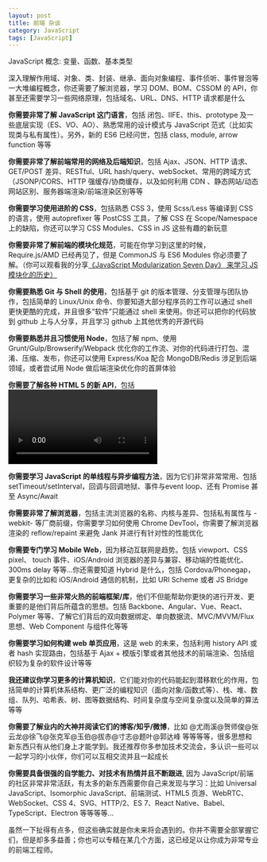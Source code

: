 ```yaml
---
layout: post
title: 前端 杂谈
category: JavaScript
tags: [JavaScript]
---
```




JavaScript 概念: 变量、函数、基本类型


深入理解作用域、对象、类、封装、继承、面向对象编程、事件侦听、事件冒泡等一大堆编程概念，你还需要了解浏览器，学习 DOM、BOM、CSSOM 的 API，你甚至还需要学习一些网络原理，包括域名、URL、DNS、HTTP 请求都是什么



**你需要非常了解 JavaScript 这门语言**，包括 闭包、IIFE、this、prototype 及一些底层实现（ES、VO、AO）、熟悉常用的设计模式与 JavaScript 范式（比如实现类与私有属性）。另外，新的 ES6 已经问世，包括 class, module, arrow function 等等 


**你需要非常了解前端常用的网络及后端知识**，包括 Ajax、JSON、HTTP 请求、GET/POST 差异、RESTful、URL hash/query、webSocket、常用的跨域方式（JSONP/CORS、HTTP 强缓存/协商缓存，以及如何利用 CDN 、静态网站/动态网站区别、服务器端渲染/前端渲染区别等等 


**你需要学习使用进阶的 CSS**，包括熟悉 CSS 3，使用 Scss/Less 等编译到 CSS 的语言，使用 autoprefixer 等 PostCSS 工具，了解 CSS 在 Scope/Namespace 上的缺陷，你还可以学习 CSS Modules、CSS in JS 这些有趣的新玩意 

**你需要非常了解前端的模块化规范**，可能在你学习到这里的时候，Require.js/AMD 已经再见了，但是 CommonJS 与 ES6 Modules 你必须要了解。（你可以观看我的分享[《JavaScript Modularization Seven Day》 来学习 JS 模块化的历史） ](http://huangxuan.me/js-module-7day/#/)

**你需要熟悉 Git 与 Shell 的使用**，包括基于 git 的版本管理、分支管理与团队协作，包括简单的 Linux/Unix 命令、你要知道大部分程序员的工作可以通过 shell 更快更酷的完成，并且很多“软件”只能通过 shell 来使用。你还可以把你的代码放到 github 上与人分享，并且学习 github 上其他优秀的开源代码 

**你需要熟悉并且习惯使用 Node**，包括了解 npm、使用 Grunt/Gulp/Browserify/Webpack 优化你的工作流、对你的代码进行打包、混淆、压缩、发布，你还可以使用 Express/Koa 配合 MongoDB/Redis 涉足到后端领域，或者尝试用 Node 做后端渲染优化你的首屏体验 

**你需要了解各种 HTML 5 的新 API**，包括 <video>/<audio>，包括 Canvas，webGL、File API、App Cache、localStorage、IndexedDB、Drag & Drop、更高级的 DOM API、Fetch API 等等 

**你需要学习 JavaScript 的单线程与异步编程方法**，因为它们非常非常常用、包括 setTimeout/setInterval，回调与回调地狱、事件与event loop、还有 Promise 甚至 Async/Await 

**你需要非常了解浏览器**，包括主流浏览器的名称、内核与差异、包括私有属性与 -webkit- 等厂商前缀，你需要学习如何使用 Chrome DevTool，你需要了解浏览器渲染的 reflow/repaint 来避免 Jank 并进行有针对性的性能优化 

**你需要专门学习 Mobile Web**，因为移动互联网是趋势。包括 viewport、CSS pixel、 touch 事件、iOS/Android 浏览器的差异与兼容、移动端的性能优化、300ms delay 等等…你还需要知道 Hybrid 是什么，包括 Cordova/Phonegap，更复杂的比如和 iOS/Android 通信的机制，比如 URI Scheme 或者 JS Bridge 

**你需要学习一些非常火热的前端框架/库**，他们不但能帮助你更快的进行开发、更重要的是他们背后所蕴含的思想。包括 Backbone、Angular、Vue、React、Polymer 等等、了解它们背后的双向数据绑定、单向数据流、MVC/MVVM/Flux 思想、Web Component 与组件化等等 

**你需要学习如何构建 web 单页应用**，这是 web 的未来，包括利用 history API 或者 hash 实现路由，包括基于 Ajax + 模版引擎或者其他技术的前端渲染、包括组织较为复杂的软件设计等等 

**我还建议你学习更多的计算机知识**，它们能对你的代码能起到潜移默化的作用，包括简单的计算机体系结构、更广泛的编程知识（面向对象/函数式等）、栈、堆、数组、队列、哈希表、树、图等数据结构、时间复杂度与空间复杂度以及简单的算法等等 

**你需要了解业内的大神并阅读它们的博客/知乎/微博**，比如 @尤雨溪@贺师俊@张云龙@徐飞@张克军@玉伯@拔赤@寸志@题叶@郭达峰 等等等等，很多思想和新东西只有从他们身上才能学到。我还推荐你多参加技术交流会，多认识一些可以一起学习的小伙伴，你们可以互相交流并且一起成长 

**你需要具备很强的自学能力、对技术有热情并且不断跟进**, 因为 JavaScript/前端的社区非常非常活跃，有太多的新东西需要你自己来发现与学习：比如 Universal JavaScript、Isomorphic JavaScript、前端测试、HTML5 页游、WebRTC、WebSocket、CSS 4、SVG、HTTP/2、ES 7、React Native、Babel、TypeScript、Electron 等等等等… 


虽然一下扯得有点多，但这些确实就是你未来将会遇到的。你并不需要全部掌握它们，但是却多多益善；你也可以专精在某几个方面，这已经足以让你成为非常专业的前端工程师。 